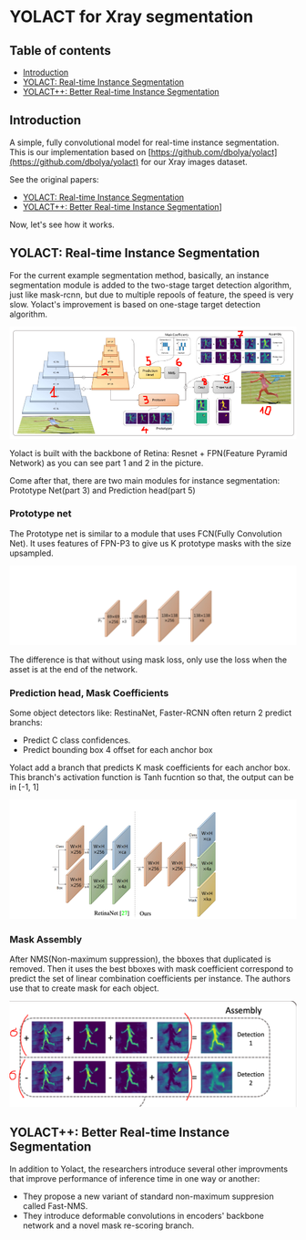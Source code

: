 # YOLACT for Xray segmentation
## Table of contents
- [Introduction](#Introduction)
- [YOLACT: Real-time Instance Segmentation](#YOLACT)
- [YOLACT++: Better Real-time Instance Segmentation](#YOLACT++)
<a name = Introduction></a>
## Introduction
A simple, fully convolutional model for real-time instance segmentation. This is our implementation based on [https://github.com/dbolya/yolact](https://github.com/dbolya/yolact) for our Xray images dataset.

See the original papers:
- [YOLACT: Real-time Instance Segmentation](https://arxiv.org/abs/1904.02689)
- [YOLACT++: Better Real-time Instance Segmentation](https://arxiv.org/abs/1912.06218)]

Now, let's see how it works.

<a name = YOLACT></a>
## YOLACT: Real-time Instance Segmentation
For the current example segmentation method, basically, an instance segmentation module is added to the two-stage target detection algorithm, just like mask-rcnn, but due to multiple repools of feature, the speed is very slow. Yolact's improvement is based on one-stage target detection algorithm.

![yolact_architecture](images/yolact_architecture.png)

Yolact is built with the backbone of Retina: Resnet + FPN(Feature Pyramid Network) as you can see part 1 and 2 in the picture. 

Come after that, there are two main modules for instance segmentation: Prototype Net(part 3) and Prediction head(part 5)

### Prototype net
The Prototype net is similar to a module that uses FCN(Fully Convolution Net). It uses features of FPN-P3 to give us K prototype masks with the size upsampled.

![Protonet Architecture](images/protonet_architecture.PNG)

The difference is that without using mask loss, only use the loss when the asset is at the end of the network.

### Prediction head, Mask Coefficients
Some object detectors like: RestinaNet, Faster-RCNN often return 2 predict branchs:
- Predict C class confidences.
- Predict bounding box 4 offset for each anchor box

Yolact add a branch that predicts K mask coefficients for each anchor box. This branch's activation function is Tanh fucntion so that, the output can be in [-1, 1]

![prediction_head](images/prediction_head.PNG)

### Mask Assembly
After NMS(Non-maximum suppression), the bboxes that duplicated is removed.
Then it uses the best bboxes with mask coefficient correspond to predict the set of linear combination coefficients per instance.
The authors use that to create mask for each object.

![mask_assembly](images/mask_assembly.png)  

<a name = YOLACT++></a>
## YOLACT++: Better Real-time Instance Segmentation
In addition to Yolact, the researchers introduce several other improvments that improve performance of inference time in one way or another:
- They propose a new variant of standard non-maximum suppresion called Fast-NMS.
- They introduce deformable convolutions in encoders' backbone network and a novel mask re-scoring branch.

